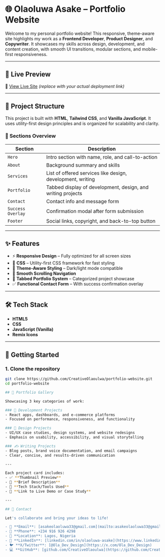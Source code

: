 # 🌐 Olaoluwa Asake – Portfolio Website

Welcome to my personal portfolio website! This responsive, theme-aware site highlights my work as a **Frontend Developer**, **Product Designer**, and **Copywriter**. It showcases my skills across design, development, and content creation, with smooth UI transitions, modular sections, and mobile-first responsiveness.

---

## 📸 Live Preview

🔗 [View Live Site](https://your-live-link-here.com) *(replace with your actual deployment link)*

---

## 📁 Project Structure

This project is built with **HTML**, **Tailwind CSS**, and **Vanilla JavaScript**. It uses utility-first design principles and is organized for scalability and clarity.

### 🔧 Sections Overview

| Section             | Description                                                  |
|---------------------|--------------------------------------------------------------|
| `Hero`              | Intro section with name, role, and call-to-action            |
| `About`             | Background summary and skills                                |
| `Services`          | List of offered services like design, development, writing   |
| `Portfolio`         | Tabbed display of development, design, and writing projects  |
| `Contact`           | Contact info and message form                                |
| `Success Overlay`   | Confirmation modal after form submission                     |
| `Footer`            | Social links, copyright, and back-to-top button              |

---

## ✨ Features

- ⚡ **Responsive Design** – Fully optimized for all screen sizes  
- 🎨 **CSS** – Utility-first CSS framework for fast styling  
- 🌙 **Theme-Aware Styling** – Dark/light mode compatible  
- 🧭 **Smooth Scrolling Navigation**  
- 🔀 **Tabbed Portfolio System** – Categorized project showcase  
- ✅ **Functional Contact Form** – With success confirmation overlay

---

## 🛠️ Tech Stack

- **HTML5**
- **CSS**
- **JavaScript (Vanilla)**
- **Remix Icons**

---

## 🚀 Getting Started

### 1. Clone the repository

```bash
git clone https://github.com/CreativeOlaoulwa/portfolio-website.git
cd portfolio-website

## 📸 Portfolio Gallery

Showcasing 3 key categories of work:

### 🧱 Development Projects
- React apps, dashboards, and e-commerce platforms  
- Focused on performance, responsiveness, and functionality  

### 🎨 Design Projects
- UI/UX case studies, design systems, and website redesigns  
- Emphasis on usability, accessibility, and visual storytelling  

### ✍️ Writing Projects
- Blog posts, brand voice documentation, and email campaigns  
- Clear, concise, and results-driven communication

---

Each project card includes:
- ✅ **Thumbnail Preview**
- 📝 **Brief Description**
- 🧩 **Tech Stack/Tools Used**
- 🔗 **Link to Live Demo or Case Study**

---

## 📮 Contact

Let's collaborate and bring your ideas to life!

- 📧 **Email**: [asakeolaoluwa33@gmail.com](mailto:asakeolaoluwa33@gmail.com)  
- 📱 **Phone**: +234 916 926 4298  
- 📍 **Location**: Lagos, Nigeria  
- 🔗 **LinkedIn**: [linkedin.com/in/olaoluwa-asake](https://www.linkedin.com/in/olaoluwa-asake)  
- 🐦 **X/Twitter**: [@Ola_Dev_Design](https://x.com/Ola_Dev_Design)  
- 💻 **GitHub**: [github.com/CreativeOlaoulwa](https://github.com/CreativeOlaoulwa)

